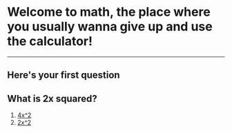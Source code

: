 # Welcome to math, the place where you usually wanna give up and use the calculator! 
---

## Here's your first question      
 
## What is 2x squared?     
  
1. [4x^2](pie.md)  
2. [2x^2](math1.md)
